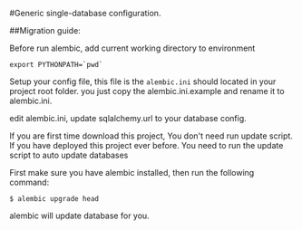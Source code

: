 #Generic single-database configuration.

##Migration guide:

Before run alembic, add current working directory to environment

```
export PYTHONPATH=`pwd`
```

Setup your config file, this file is the `alembic.ini` should located in your project root folder. you just copy the alembic.ini.example and rename it to alembic.ini.

edit alembic.ini, update sqlalchemy.url to your database config.

If you are first time download this project, You don't need run update script. If you have deployed this project ever before. You need to run the update script to auto update databases

First make sure you have alembic installed, then run the following command:

```
$ alembic upgrade head
```

alembic will update database for you.
